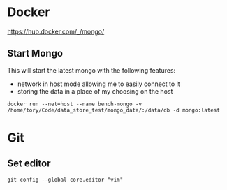 # Docker
https://hub.docker.com/_/mongo/

## Start Mongo

This will start the latest mongo with the following features:

* network in host mode allowing me to easily connect to it
* storing the data in a place of my choosing on the host

```
docker run --net=host --name bench-mongo -v /home/tory/Code/data_store_test/mongo_data/:/data/db -d mongo:latest
```

# Git
## Set editor
    git config --global core.editor "vim"
